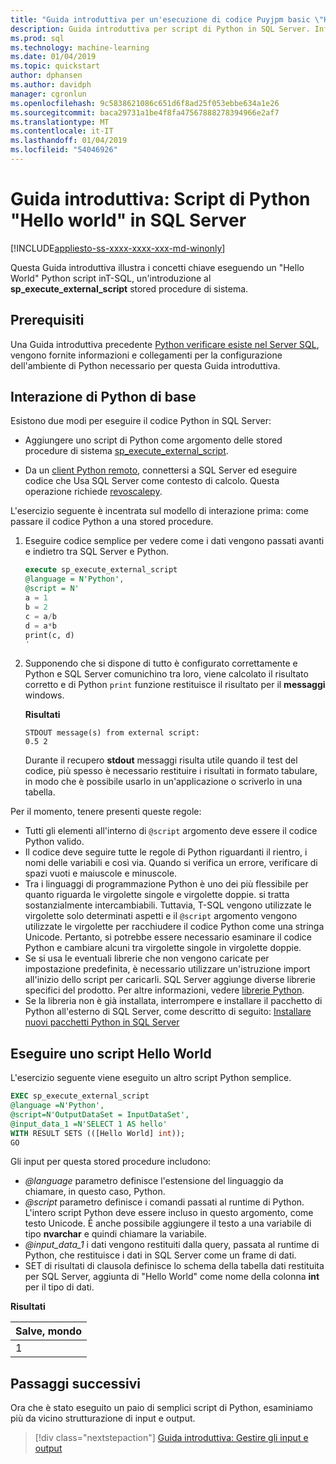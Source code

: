 ```yaml
---
title: "Guida introduttiva per un'esecuzione di codice Puyjpm basic \"Hello World\" in T-SQL: SQL Server Machine Learning"
description: Guida introduttiva per script di Python in SQL Server. Informazioni di base della chiamata al metodo di script Python usando la stored procedure sp_execute_external_script in un esercizio hello-world.
ms.prod: sql
ms.technology: machine-learning
ms.date: 01/04/2019
ms.topic: quickstart
author: dphansen
ms.author: davidph
manager: cgronlun
ms.openlocfilehash: 9c5838621086c651d6f8ad25f053ebbe634a1e26
ms.sourcegitcommit: baca29731a1be4f8fa47567888278394966e2af7
ms.translationtype: MT
ms.contentlocale: it-IT
ms.lasthandoff: 01/04/2019
ms.locfileid: "54046926"
---
```

# <a name="quickstart-hello-world-python-script-in-sql-server"></a>Guida introduttiva: Script di Python "Hello world" in SQL Server 
[!INCLUDE[appliesto-ss-xxxx-xxxx-xxx-md-winonly](../../includes/appliesto-ss-xxxx-xxxx-xxx-md-winonly.md)]

Questa Guida introduttiva illustra i concetti chiave eseguendo un "Hello World" Python script inT-SQL, un'introduzione al **sp_execute_external_script** stored procedure di sistema. 

## <a name="prerequisites"></a>Prerequisiti

Una Guida introduttiva precedente [Python verificare esiste nel Server SQL](quickstart-python-verify.md), vengono fornite informazioni e collegamenti per la configurazione dell'ambiente di Python necessario per questa Guida introduttiva.

## <a name="basic-python-interaction"></a>Interazione di Python di base

Esistono due modi per eseguire il codice Python in SQL Server:

+ Aggiungere uno script di Python come argomento delle stored procedure di sistema [sp_execute_external_script](../../relational-databases/system-stored-procedures/sp-execute-external-script-transact-sql.md).

+ Da un [client Python remoto](../python/setup-python-client-tools-sql.md), connettersi a SQL Server ed eseguire codice che Usa SQL Server come contesto di calcolo. Questa operazione richiede [revoscalepy](../python/ref-py-revoscalepy.md).

L'esercizio seguente è incentrata sul modello di interazione prima: come passare il codice Python a una stored procedure.

1. Eseguire codice semplice per vedere come i dati vengono passati avanti e indietro tra SQL Server e Python.

    ```sql
    execute sp_execute_external_script 
    @language = N'Python', 
    @script = N'
    a = 1
    b = 2
    c = a/b
    d = a*b
    print(c, d)
    '
    ```

2. Supponendo che si dispone di tutto è configurato correttamente e Python e SQL Server comunichino tra loro, viene calcolato il risultato corretto e di Python `print` funzione restituisce il risultato per il **messaggi** windows.

    **Risultati**

    ```text
    STDOUT message(s) from external script: 
    0.5 2
    ```

    Durante il recupero **stdout** messaggi risulta utile quando il test del codice, più spesso è necessario restituire i risultati in formato tabulare, in modo che è possibile usarlo in un'applicazione o scriverlo in una tabella.

Per il momento, tenere presenti queste regole:

+ Tutti gli elementi all'interno di `@script` argomento deve essere il codice Python valido. 
+ Il codice deve seguire tutte le regole di Python riguardanti il rientro, i nomi delle variabili e così via. Quando si verifica un errore, verificare di spazi vuoti e maiuscole e minuscole.
+ Tra i linguaggi di programmazione Python è uno dei più flessibile per quanto riguarda le virgolette singole e virgolette doppie. si tratta sostanzialmente intercambiabili. Tuttavia, T-SQL vengono utilizzate le virgolette solo determinati aspetti e il `@script` argomento vengono utilizzate le virgolette per racchiudere il codice Python come una stringa Unicode. Pertanto, si potrebbe essere necessario esaminare il codice Python e cambiare alcuni tra virgolette singole in virgolette doppie.
+ Se si usa le eventuali librerie che non vengono caricate per impostazione predefinita, è necessario utilizzare un'istruzione import all'inizio dello script per caricarli. SQL Server aggiunge diverse librerie specifici del prodotto. Per altre informazioni, vedere [librerie Python](../python/python-libraries-and-data-types.md).
+ Se la libreria non è già installata, interrompere e installare il pacchetto di Python all'esterno di SQL Server, come descritto di seguito: [Installare nuovi pacchetti Python in SQL Server](../python/install-additional-python-packages-on-sql-server.md)

## <a name="run-a-hello-world-script"></a>Eseguire uno script Hello World

L'esercizio seguente viene eseguito un altro script Python semplice.

```sql
EXEC sp_execute_external_script
@language =N'Python',
@script=N'OutputDataSet = InputDataSet',
@input_data_1 =N'SELECT 1 AS hello'
WITH RESULT SETS (([Hello World] int));
GO
```

Gli input per questa stored procedure includono:

+ *@language* parametro definisce l'estensione del linguaggio da chiamare, in questo caso, Python.
+ *@script* parametro definisce i comandi passati al runtime di Python. L'intero script Python deve essere incluso in questo argomento, come testo Unicode. È anche possibile aggiungere il testo a una variabile di tipo **nvarchar** e quindi chiamare la variabile.
+ *@input_data_1* i dati vengono restituiti dalla query, passata al runtime di Python, che restituisce i dati in SQL Server come un frame di dati.
+ SET di risultati di clausola definisce lo schema della tabella dati restituita per SQL Server, aggiunta di "Hello World" come nome della colonna **int** per il tipo di dati.

**Risultati**

| Salve, mondo |
|-------------|
| 1 |

## <a name="next-steps"></a>Passaggi successivi

Ora che è stato eseguito un paio di semplici script di Python, esaminiamo più da vicino strutturazione di input e output.

> [!div class="nextstepaction"]
> [Guida introduttiva: Gestire gli input e output](quickstart-python-run-using-t-sql.md)
